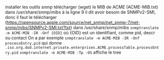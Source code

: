 installer les outils snmp
télécharger (wget) le MIB de ACME (ACME-MIB.txt) dans /usr/share/snmp/mibs
à la ligne 9 il dit avoir besoin de SNMPv2-SMI, donc il faut le télécharger (https://opensource.apple.com/source/net_snmp/net_snmp-7/net-snmp/mibs/SNMPv2-SMI.txt?txt) dans /usr/share/snmp/mibs
`snmptranslate -m ACME-MIB -IR -Onf {OID}`
où {OID} est un identifiant, comme pid, descr ou contact
On a par exemple
`snmptranslate -m ACME-MIB -IR -Onf processEntry.pid`
qui donne
`.iso.org.dod.internet.private.enterprises.ACME.processTable.processEntry.pid`
`snmptranslate -m ACME-MIB -Tp -OS`
affiche le tree
